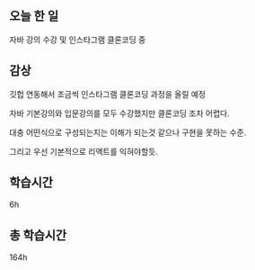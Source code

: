 ## 오늘 한 일

자바 강의 수강 및 인스타그램 클론코딩 중 

## 감상
깃헙 연동해서 조금씩 인스타그램 클론코딩 과정을 올릴 예정

자바 기본강의와 입문강의를 모두 수강했지만 클론코딩 조차 어렵다.

대충 어떤식으로 구성되는지는 이해가 되는것 같으나 구현을 못하는 수준.

그리고 우선 기본적으로 리액트를 익혀야할듯. 

## 학습시간

6h <br>

## 총 학습시간

164h

